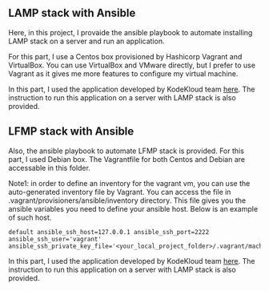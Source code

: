 ## LAMP stack with Ansible
Here, in this project, I provaide the ansible playbook to automate installing LAMP stack on a server and run an application.  

For this part, I use a Centos box provisioned by Hashicorp Vagrant and VirtualBox. You can use VirtualBox and VMware directly, but I prefer to use Vagrant as it gives me more features to configure my virtual machine. 

In this part, I used the application developed by KodeKloud team [here](https://github.com/kodekloudhub/learning-app-ecommerce/tree/master). The instruction to run this application on a server with LAMP stack is also provided. 




## LFMP stack with Ansible
Also, the ansible playbook to automate LFMP stack is provided. For this part, I used Debian box. The Vagrantfile for both Centos and Debian are accessable in this folder. 

Note1: in order to define an inventory for the vagrant vm, you can use the auto-generated inventory file by Vagrant. You can access the file in .vagrant/provisioners/ansible/inventory directory. This file gives you the ansible variables you need to define your ansible host. Below is an example of such host.
```
default ansible_ssh_host=127.0.0.1 ansible_ssh_port=2222 ansible_ssh_user='vagrant' ansible_ssh_private_key_file='<your_local_project_folder>/.vagrant/machines/default/virtualbox/private_key'
```

In this part, I used the application developed by KodeKloud team [here](https://github.com/mmumshad/simple-webapp). The instruction to run this application on a server with LAMP stack is also provided. 